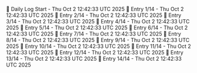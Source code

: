 📅 Daily Log Start - Thu Oct  2 12:42:33 UTC 2025
📌 Entry 1/14 - Thu Oct  2 12:42:33 UTC 2025
📌 Entry 2/14 - Thu Oct  2 12:42:33 UTC 2025
📌 Entry 3/14 - Thu Oct  2 12:42:33 UTC 2025
📌 Entry 4/14 - Thu Oct  2 12:42:33 UTC 2025
📌 Entry 5/14 - Thu Oct  2 12:42:33 UTC 2025
📌 Entry 6/14 - Thu Oct  2 12:42:33 UTC 2025
📌 Entry 7/14 - Thu Oct  2 12:42:33 UTC 2025
📌 Entry 8/14 - Thu Oct  2 12:42:33 UTC 2025
📌 Entry 9/14 - Thu Oct  2 12:42:33 UTC 2025
📌 Entry 10/14 - Thu Oct  2 12:42:33 UTC 2025
📌 Entry 11/14 - Thu Oct  2 12:42:33 UTC 2025
📌 Entry 12/14 - Thu Oct  2 12:42:33 UTC 2025
📌 Entry 13/14 - Thu Oct  2 12:42:33 UTC 2025
📌 Entry 14/14 - Thu Oct  2 12:42:33 UTC 2025
